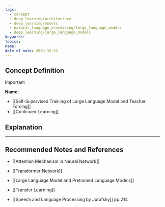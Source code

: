 ```yaml
---
tags:
  - concept
  - deep_learning/architecture
  - deep_learning/models
  - natural_language_processing/large_language_models
  - deep_learning/large_language_models
keywords: 
topics: 
name: 
date of note: 2024-10-21
---
```


## Concept Definition

>[!important]
>**Name**: 



- [[Self-Supervised Training of Large Language Model and Teacher Forcing]]
- [[Continued Learning]]

## Explanation









-----------
##  Recommended Notes and References


- [[Attention Mechanism in Neural Network]]
- [[Transformer Network]]
- [[Large Language Model and Pretrained Language Models]]



- [[Transfer Learning]]
- [[Speech and Language Processing by Jurafsky]] pp 214